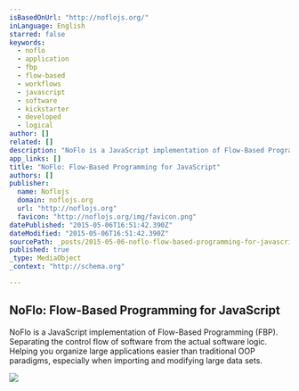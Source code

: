 ```yaml
---
isBasedOnUrl: "http://noflojs.org/"
inLanguage: English
starred: false
keywords:
  - noflo
  - application
  - fbp
  - flow-based
  - workflows
  - javascript
  - software
  - kickstarter
  - developed
  - logical
author: []
related: []
description: "NoFlo is a JavaScript implementation of Flow-Based Programming (FBP). Separating the control flow of software from the actual software logic. Helping you organize large applications easier than traditional OOP paradigms, especially when importing and modifying large data sets."
app_links: []
title: "NoFlo: Flow-Based Programming for JavaScript"
authors: []
publisher:
  name: Noflojs
  domain: noflojs.org
  url: "http://noflojs.org"
  favicon: "http://noflojs.org/img/favicon.png"
datePublished: "2015-05-06T16:51:42.390Z"
dateModified: "2015-05-06T16:51:42.390Z"
sourcePath: _posts/2015-05-06-noflo-flow-based-programming-for-javascript.md
published: true
_type: MediaObject
_context: "http://schema.org"

---
```

<article style=""><h1>NoFlo: Flow-Based Programming for JavaScript</h1><p>NoFlo is a JavaScript implementation of Flow-Based Programming (FBP). Separating the control flow of software from the actual software logic. Helping you organize large applications easier than traditional OOP paradigms, especially when importing and modifying large data sets.</p><img src="http://noflojs.org/img/diagrams/screen-and-map.png" /></article>